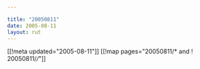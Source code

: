 ```yaml
---

title: "20050811"
date: 2005-08-11
layout: rut
---
```


[[!meta updated="2005-08-11"]]
[[!map pages="20050811/* and ! 20050811/*/*"]]
